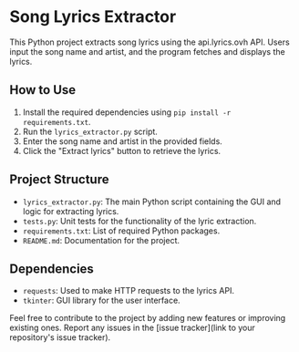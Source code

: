 # Song Lyrics Extractor

This Python project extracts song lyrics using the api.lyrics.ovh API. Users input the song name and artist, and the program fetches and displays the lyrics.

## How to Use
1. Install the required dependencies using `pip install -r requirements.txt`.
2. Run the `lyrics_extractor.py` script.
3. Enter the song name and artist in the provided fields.
4. Click the "Extract lyrics" button to retrieve the lyrics.

## Project Structure
- `lyrics_extractor.py`: The main Python script containing the GUI and logic for extracting lyrics.
- `tests.py`: Unit tests for the functionality of the lyric extraction.
- `requirements.txt`: List of required Python packages.
- `README.md`: Documentation for the project.

## Dependencies
- `requests`: Used to make HTTP requests to the lyrics API.
- `tkinter`: GUI library for the user interface.


Feel free to contribute to the project by adding new features or improving existing ones. Report any issues in the [issue tracker](link to your repository's issue tracker).

